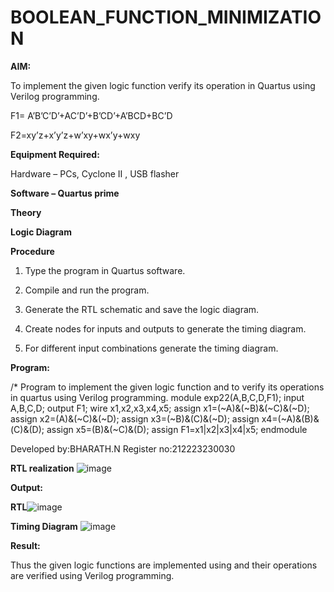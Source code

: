 # BOOLEAN_FUNCTION_MINIMIZATION

**AIM:**

To implement the given logic function verify its operation in Quartus using Verilog programming.

F1= A’B’C’D’+AC’D’+B’CD’+A’BCD+BC’D 

F2=xy’z+x’y’z+w’xy+wx’y+wxy

**Equipment Required:**

Hardware – PCs, Cyclone II , USB flasher

**Software – Quartus prime**

**Theory**

**Logic Diagram**

**Procedure**

1.	Type the program in Quartus software.

2.	Compile and run the program.

3.	Generate the RTL schematic and save the logic diagram.

4.	Create nodes for inputs and outputs to generate the timing diagram.

5.	For different input combinations generate the timing diagram.


**Program:**

/* Program to implement the given logic function and to verify its operations in quartus using Verilog programming. 
module exp22(A,B,C,D,F1);
input A,B,C,D;
output F1;
wire x1,x2,x3,x4,x5;
assign x1=(~A)&(~B)&(~C)&(~D);
assign x2=(A)&(~C)&(~D);
assign x3=(~B)&(C)&(~D);
assign x4=(~A)&(B)&(C)&(D);
assign x5=(B)&(~C)&(D);
assign F1=x1|x2|x3|x4|x5;
endmodule


Developed by:BHARATH.N Register no:212223230030


**RTL realization**
![image](https://github.com/moulidharyadav/BOOLEAN_FUNCTION_MINIMIZATION/assets/147078316/05234e26-2b4c-47b5-8d8b-e63daa922469)


**Output:**

**RTL**![image](https://github.com/moulidharyadav/BOOLEAN_FUNCTION_MINIMIZATION/assets/147078316/615e0f28-6e8c-458f-b12d-5c3472366a86)

**Timing Diagram**
![image](https://github.com/moulidharyadav/BOOLEAN_FUNCTION_MINIMIZATION/assets/147078316/ba4880f3-97a8-4bef-bc53-1d2ca795fba8)


**Result:**

Thus the given logic functions are implemented using and their operations are verified using Verilog programming.

